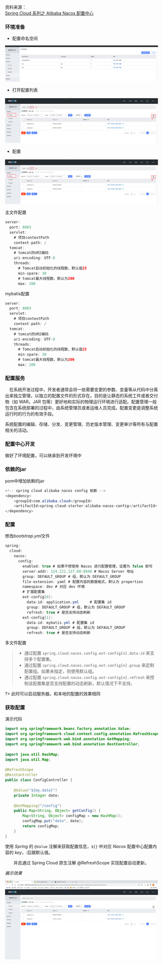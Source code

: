 资料来源：<br/>
[Spring Cloud 系列之 Alibaba Nacos 配置中心](https://mrhelloworld.com/nacos-config/)



### 环境准备

- 配置命名空间

![](large/e6c9d24ely1h1qfb7a51rj22qy0nc0ve.jpg ':size=75%')

- 打开配置列表

![](large/e6c9d24ely1h1qfcbdwg7j22rk0tutdp.jpg ':size=75%')

- 配置

![](large/e6c9d24ely1h1qfcbdwg7j22rk0tutdp.jpg ':size=75%')

主文件配置

```java
server:
  port: 8003
  servlet:
    # 项目contextPath
    context-path: /
  tomcat:
    # tomcat的URI编码
    uri-encoding: UTF-8
    threads:
      # Tomcat启动初始化的线程数，默认值25
      min-spare: 30
      # tomcat最大线程数，默认为200
      max: 200
```

mybatis配置

```java
server:
  port: 8003
  servlet:
    # 项目contextPath
    context-path: /
  tomcat:
    # tomcat的URI编码
    uri-encoding: UTF-8
    threads:
      # Tomcat启动初始化的线程数，默认值25
      min-spare: 30
      # tomcat最大线程数，默认为200
      max: 200
```

### 配置服务

　在系统开发过程中，开发者通常会将一些需要变更的参数、变量等从代码中分离出来独立管理，以独立的配置文件的形式存在。目的是让静态的系统工件或者交付物（如 WAR，JAR 包等）更好地和实际的物理运行环境进行适配。配置管理一般包含在系统部署的过程中，由系统管理员或者运维人员完成。配置变更是调整系统运行时的行为的有效手段。

系统配置的编辑、存储、分发、变更管理、历史版本管理、变更审计等所有与配置相关的活动。

### 配置中心开发

做好了环境配置，可以继承到开发环境中

### 依赖的jar

pom中增加依赖的jar

```java
<!-- spring cloud alibaba nacos config 依赖 -->
<dependency>
    <groupId>com.alibaba.cloud</groupId>
    <artifactId>spring-cloud-starter-alibaba-nacos-config</artifactId>
</dependency>
```

### 配置

修改*bootstrap.yml*文件

```java
spring:
  cloud:
    nacos:
      config:
        enabled: true # 如果不想使用 Nacos 进行配置管理，设置为 false 即可
        server-addr: 124.221.127.60:8848 # Nacos Server 地址
        group: DEFAULT_GROUP # 组，默认为 DEFAULT_GROUP
        file-extension: yaml # 配置内容的数据格式，默认为 properties
        namespace: dev # 对应 dev 环境
        # 扩展配置集
        ext-config[0]:
          data-id: application.yml     # 配置集 id
          group: DEFAULT_GROUP # 组，默认为 DEFAULT_GROUP
          refresh: true # 是否支持动态刷新
        ext-config[1]:
          data-id: mybatis.yml # 配置集 id
          group: DEFAULT_GROUP # 组，默认为 DEFAULT_GROUP
          refresh: true # 是否支持动态刷新
```





多文件配置

> - 通过配置 `spring.cloud.nacos.config.ext-config[n].data-id` 来支持多个配置集。
> - 通过配置 `spring.cloud.nacos.config.ext-config[n].group` 来定制配置组。如果未指定，则使用默认组。
> - 通过配置 `spring.cloud.nacos.config.ext-config[n].refresh` 来控制该配置集是否支持配置的动态刷新。默认情况下不支持。

?> 此时可以启动服务器。和本地的配置的效果相同



### 获取配置

演示代码

```java
import org.springframework.beans.factory.annotation.Value;
import org.springframework.cloud.context.config.annotation.RefreshScope;
import org.springframework.web.bind.annotation.GetMapping;
import org.springframework.web.bind.annotation.RestController;

import java.util.HashMap;
import java.util.Map;

@RefreshScope
@RestController
public class ConfigController {

    @Value("${my.date}")
    private Integer date;

    @GetMapping("/config")
    public Map<String, Object> getConfig() {
        Map<String, Object> configMap = new HashMap();
        configMap.put("date", date);
        return configMap;
    }
}
```

使用 *Spring* 的 `@Value` 注解来获取配置信息，`${}` 中对应 *Nacos* 配置中心配置内容的 *key*，:后跟默认值。

　　并且通过 Spring Cloud 原生注解 @RefreshScope 实现配置自动更新。

*展示效果*

![](large/Apr-29-2022_13-26-42.gif ':size=50%')



